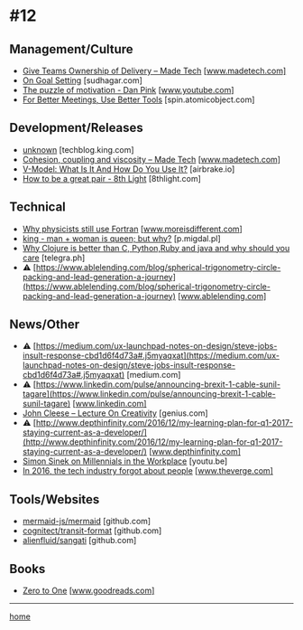 # #12

## Management/Culture
* [Give Teams Ownership of Delivery – Made Tech](https://www.madetech.com/blog/give-teams-ownership-of-delivery) [www.madetech.com]
* [On Goal Setting](http://sudhagar.com/software-development/2017/01/02/on-goal-setting.html) [sudhagar.com]
* [The puzzle of motivation - Dan Pink](https://www.youtube.com/watch?v=rrkrvAUbU9Y) [www.youtube.com]
* [For Better Meetings, Use Better Tools](https://spin.atomicobject.com/2016/12/19/better-meeting-tools/) [spin.atomicobject.com]

## Development/Releases
* [unknown](https://techblog.king.com/what-does-qa-stand-for-at-king/) [techblog.king.com]
* [Cohesion, coupling and viscosity – Made Tech](https://www.madetech.com/blog/cohesion-coupling-and-viscosity) [www.madetech.com]
* [V-Model: What Is It And How Do You Use It?](https://airbrake.io/blog/sdlc/v-model) [airbrake.io]
* [How to be a great pair - 8th Light](https://8thlight.com/blog/ben-voss/2013/01/15/how-to-be-a-great-pair.html) [8thlight.com]

## Technical
* [Why physicists still use Fortran](http://www.moreisdifferent.com/2015/07/16/why-physicsts-still-use-fortran/) [www.moreisdifferent.com]
* [king - man + woman is queen; but why?](http://p.migdal.pl/2017/01/06/king-man-woman-queen-why.html) [p.migdal.pl]
* [Why Clojure is better than C, Python,Ruby and java and why should you care](http://telegra.ph/Why-Clojure-is-better-than-C-PythonRuby-and-java-and-why-should-you-care-12-20) [telegra.ph]
* &#9888; [https://www.ablelending.com/blog/spherical-trigonometry-circle-packing-and-lead-generation-a-journey](https://www.ablelending.com/blog/spherical-trigonometry-circle-packing-and-lead-generation-a-journey) [www.ablelending.com]

## News/Other
* &#9888; [https://medium.com/ux-launchpad-notes-on-design/steve-jobs-insult-response-cbd1d6f4d73a#.j5myaqxat](https://medium.com/ux-launchpad-notes-on-design/steve-jobs-insult-response-cbd1d6f4d73a#.j5myaqxat) [medium.com]
* &#9888; [https://www.linkedin.com/pulse/announcing-brexit-1-cable-sunil-tagare](https://www.linkedin.com/pulse/announcing-brexit-1-cable-sunil-tagare) [www.linkedin.com]
* [John Cleese – Lecture On Creativity](http://genius.com/John-cleese-lecture-on-creativity-annotated) [genius.com]
* &#9888; [http://www.depthinfinity.com/2016/12/my-learning-plan-for-q1-2017-staying-current-as-a-developer/](http://www.depthinfinity.com/2016/12/my-learning-plan-for-q1-2017-staying-current-as-a-developer/) [www.depthinfinity.com]
* [Simon Sinek on Millennials in the Workplace](https://youtu.be/hER0Qp6QJNU) [youtu.be]
* [In 2016, the tech industry forgot about people](http://www.theverge.com/2016/12/30/14125128/2016-tech-industry-silicon-valley-theranos-samsung-uber-humans) [www.theverge.com]

## Tools/Websites
* [mermaid-js/mermaid](https://github.com/knsv/mermaid) [github.com]
* [cognitect/transit-format](https://github.com/cognitect/transit-format) [github.com]
* [alienfluid/sangati](https://github.com/alienfluid/sangati) [github.com]

## Books
* [Zero to One](https://www.goodreads.com/book/show/18050143-zero-to-one) [www.goodreads.com]
___
[home](index.md)
